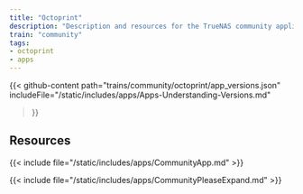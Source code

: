 ```yaml
---
title: "Octoprint"
description: "Description and resources for the TrueNAS community application called Octoprint."
train: "community"
tags:
- octoprint
- apps
---
```


{{< github-content 
    path="trains/community/octoprint/app_versions.json"
	includeFile="/static/includes/apps/Apps-Understanding-Versions.md"
>}}

## Resources

{{< include file="/static/includes/apps/CommunityApp.md" >}}

{{< include file="/static/includes/apps/CommunityPleaseExpand.md" >}}

<!--
<div class="docs-sections">

{{< doc-card title="<appname> Deployments" link="/resources/"
descr="How to deploy and configure the <appname> app." >}}

</div>
-->
